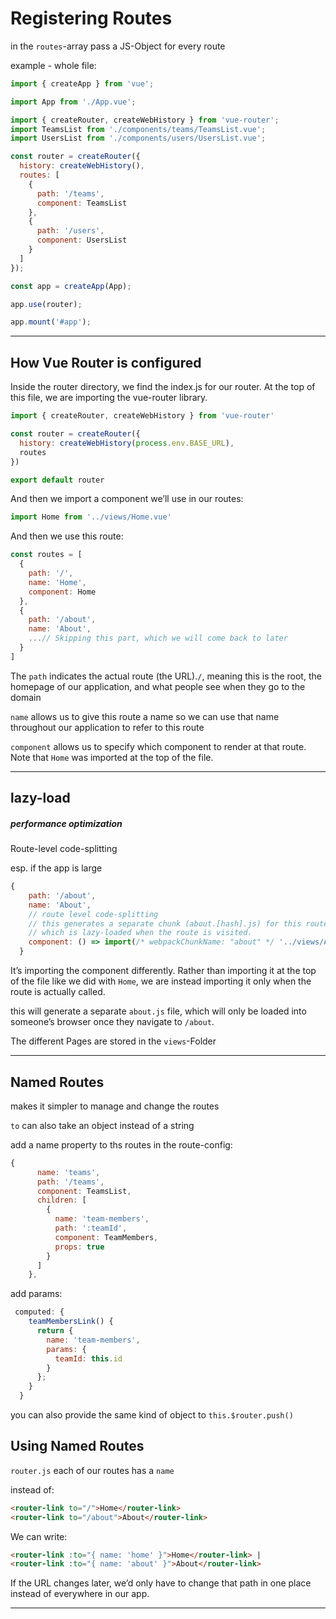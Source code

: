 # Registering Routes

in the `routes`-array pass a JS-Object for every route



example - whole file:

```js
import { createApp } from 'vue';

import App from './App.vue';

import { createRouter, createWebHistory } from 'vue-router';
import TeamsList from './components/teams/TeamsList.vue';
import UsersList from './components/users/UsersList.vue';

const router = createRouter({
  history: createWebHistory(),
  routes: [
    {
      path: '/teams',
      component: TeamsList
    },
    {
      path: '/users',
      component: UsersList
    }
  ]
});

const app = createApp(App);

app.use(router);

app.mount('#app');

```

------

## How Vue Router is configured

Inside the router directory, we find the index.js for our router. At the top of this file, we are importing the vue-router library.

```js
import { createRouter, createWebHistory } from 'vue-router'
```

```js
const router = createRouter({
  history: createWebHistory(process.env.BASE_URL),
  routes
})

export default router
```

And then we import a component we’ll use in our routes:

```jsx
import Home from '../views/Home.vue'
```

And then we use this route:

```jsx
const routes = [
  {
    path: '/',
    name: 'Home',
    component: Home
  },
  {
    path: '/about',
    name: 'About',
    ...// Skipping this part, which we will come back to later
  }
]
```

The `path` indicates the actual route (the URL).`/`, meaning this is the root, the homepage of our application, and what people see when they go to the domain

 `name` allows us to give this route a name so we can use that name throughout our application to refer to this route 

 `component` allows us to specify which component to render at that route. Note that `Home` was imported at the top of the file.

------

##  lazy-load

#####  performance optimization

Route-level code-splitting

esp. if the app is large

```js
{
    path: '/about',
    name: 'About',
    // route level code-splitting
    // this generates a separate chunk (about.[hash].js) for this route
    // which is lazy-loaded when the route is visited.
    component: () => import(/* webpackChunkName: "about" */ '../views/About.vue')
  }
```

It’s  importing the component differently. Rather than importing it at the top of the file like we did with `Home`, we are instead importing it only when the route is actually called.

this will generate a separate `about.js` file, which will only be loaded into someone’s browser once they navigate to `/about`.

The different Pages are stored in the `views`-Folder

------

## Named Routes

makes it simpler to manage and change the routes

`to` can also take an object instead of a string

add a name property to ths routes in the route-config:

```js
{
      name: 'teams',
      path: '/teams',
      component: TeamsList,
      children: [
        {
          name: 'team-members',
          path: ':teamId',
          component: TeamMembers,
          props: true
        }
      ]
    },
```

add params:

```js
 computed: {
    teamMembersLink() {
      return {
        name: 'team-members',
        params: {
          teamId: this.id
        }
      };
    }
  }
```

you can also provide the same kind of object to `this.$router.push()`

## Using Named Routes

`router.js` each of our routes has a `name`

instead of:

```html
<router-link to="/">Home</router-link>
<router-link to="/about">About</router-link>
```

We can write:

```html
<router-link :to="{ name: 'home' }">Home</router-link> |
<router-link :to="{ name: 'about' }">About</router-link>
```

If the URL changes later, we’d only have to change that path in one place instead of everywhere in our app.

------

